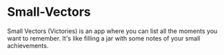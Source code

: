 # Small-Vectors
Small Vectors (Victories)  is an app where you can list all the moments you want to remember. It's like filling a jar with some notes of your small achievements.  
